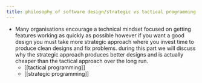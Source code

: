 ```yaml
---
title: philosophy of software design/strategic vs tactical programming
---
```


- Many organisations encourage a technical mindset focused on getting features working as quickly as possible however if you want a good design you must take more strategic approach where you invest time to produce clean designs and fix problems. during this part we will discuss why the strategic approach produces better designs and is actually cheaper than the tactical approach over the long run.
	- [[tactical programming]]
	- [[strategic programming]]